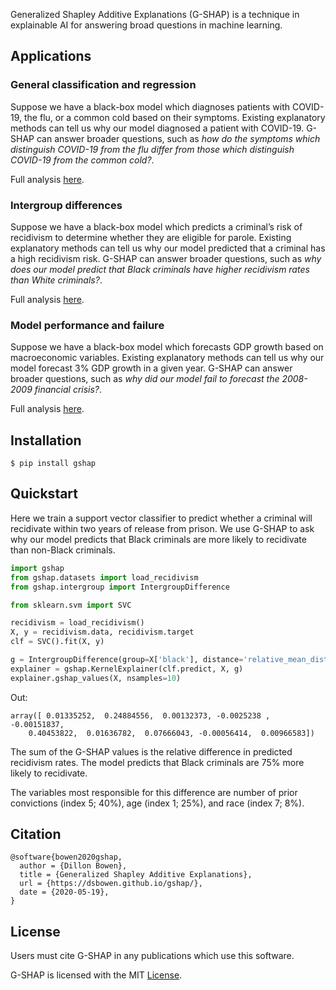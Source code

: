 Generalized Shapley Additive Explanations (G-SHAP) is a technique in explainable AI for answering broad questions in machine learning.

## Applications

### General classification and regression

Suppose we have a black-box model which diagnoses patients with COVID-19, the flu, or a common cold based on their symptoms. Existing explanatory methods can tell us why our model diagnosed a patient with COVID-19. G-SHAP can answer broader questions, such as *how do the symptoms which distinguish COVID-19 from the flu differ from those which distinguish COVID-19 from the common cold?*.

Full analysis [here](https://github.com/dsbowen/gshap/blob/master/classification.ipynb).

### Intergroup differences

Suppose we have a black-box model which predicts a criminal’s risk of recidivism to determine whether they are eligible for parole. Existing explanatory methods can tell us why our model predicted that a criminal has a high recidivism risk. G-SHAP can answer broader questions, such as *why does our model predict that Black criminals have higher recidivism rates than White criminals?*.

Full analysis [here](https://github.com/dsbowen/gshap/blob/master/intergroup_difference.ipynb).

### Model performance and failure

Suppose we have a black-box model which forecasts GDP growth based on macroeconomic variables. Existing explanatory methods can tell us why our model forecast 3% GDP growth in a given year. G-SHAP can answer broader questions, such as *why did our model fail to forecast the 2008-2009 financial crisis?*.

Full analysis [here](https://github.com/dsbowen/gshap/blob/master/model_failure_regression.ipynb).

## Installation

```
$ pip install gshap
```

## Quickstart

Here we train a support vector classifier to predict whether a criminal will recidivate within two years of release from prison. We use G-SHAP to ask why our model predicts that Black criminals are more likely to recidivate than non-Black criminals.

```python
import gshap
from gshap.datasets import load_recidivism
from gshap.intergroup import IntergroupDifference

from sklearn.svm import SVC

recidivism = load_recidivism()
X, y = recidivism.data, recidivism.target
clf = SVC().fit(X, y)

g = IntergroupDifference(group=X['black'], distance='relative_mean_distance')
explainer = gshap.KernelExplainer(clf.predict, X, g)
explainer.gshap_values(X, nsamples=10)
```

Out:

```
array([ 0.01335252,  0.24884556,  0.00132373, -0.0025238 , -0.00151837,
    0.40453822,  0.01636782,  0.07666043, -0.00056414,  0.00966583])
```

The sum of the G-SHAP values is the relative difference in predicted recidivism rates. The model predicts that Black criminals are 75% more likely to recidivate. 

The variables most responsible for this difference are number of prior convictions (index 5; 40%), age (index 1; 25%), and race (index 7; 8%).

## Citation

```
@software{bowen2020gshap,
  author = {Dillon Bowen},
  title = {Generalized Shapley Additive Explanations},
  url = {https://dsbowen.github.io/gshap/},
  date = {2020-05-19},
}
```

## License

Users must cite G-SHAP in any publications which use this software.

G-SHAP is licensed with the MIT [License](https://github.com/dsbowen/gshap/blob/master/LICENSE).